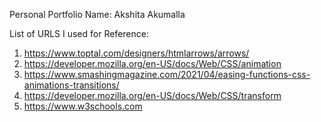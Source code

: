 Personal Portfolio
Name: Akshita Akumalla 

List of URLS I used for Reference:
1) https://www.toptal.com/designers/htmlarrows/arrows/
2) https://developer.mozilla.org/en-US/docs/Web/CSS/animation
3) https://www.smashingmagazine.com/2021/04/easing-functions-css-animations-transitions/
4) https://developer.mozilla.org/en-US/docs/Web/CSS/transform
5) https://www.w3schools.com


